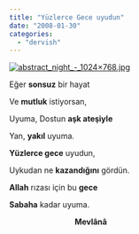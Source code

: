 ```yaml
---
title: "Yüzlerce Gece uyudun"
date: "2008-01-30"
categories: 
  - "dervish"
---
```


[![abstract_night_-_1024×768.jpg](/uploads/2008/01/abstract_night_-_1024x768-1.jpg)](/uploads/2008/01/abstract_night_-_1024x768-1.jpg "abstract_night_-_1024×768.jpg")

Eğer **sonsuz** bir hayat

Ve **mutluk** istiyorsan,

Uyuma, Dostun **aşk ateşiyle**

Yan, **yakıl** uyuma.

**Yüzlerce gece** uyudun,

Uykudan ne **kazandığını** gördün.

**Allah** rızası için bu **gece**

**Sabaha** kadar uyuma.

                              **Mevlânâ**
